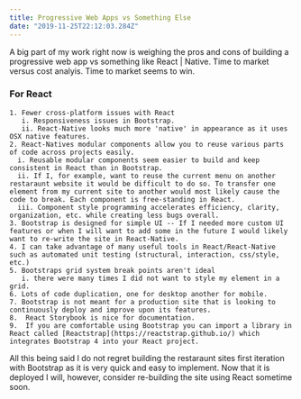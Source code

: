 ```yaml
---
title: Progressive Web Apps vs Something Else
date: "2019-11-25T22:12:03.284Z"
---
```


A big part of my work right now is weighing the pros and cons of building a progressive web app vs something like React | Native. Time to market versus cost analyis. Time to market seems to win.

### For React

    1. Fewer cross-platform issues with React
       i. Responsiveness issues in Bootstrap.
       ii. React-Native looks much more 'native' in appearance as it uses OSX native features.
    2. React-Natives modular components allow you to reuse various parts of code across projects easily.
      i. Reusable modular components seem easier to build and keep consistent in React than in Bootstrap.
      ii. If I, for example, want to reuse the current menu on another restaraunt website it would be difficult to do so. To transfer one element from my current site to another would most likely cause the code to break. Each component is free-standing in React.
      iii. Component style programming accelerates efficiency, clarity, organization, etc. while creating less bugs overall.
    3. Bootstrap is designed for simple UI -- If I needed more custom UI features or when I will want to add some in the future I would likely want to re-write the site in React-Native.
    4. I can take advantage of many useful tools in React/React-Native such as automated unit testing (structural, interaction, css/style, etc.)
    5. Bootstraps grid system break points aren't ideal
       i. there were many times I did not want to style my element in a grid.
    6. Lots of code duplication, one for desktop another for mobile.
    7. Bootstrap is not meant for a production site that is looking to continuously deploy and improve upon its features.
    8.  React Storybook is nice for documentation.
    9.  If you are comfortable using Bootstrap you can import a library in React called [Reactstrap](https://reactstrap.github.io/) which integrates Bootstrap 4 into your React project.

All this being said I do not regret building the restaraunt sites first iteration with Bootstrap as it is very quick and easy to implement. Now that it is deployed I will, however, consider re-building the site using React sometime soon.
